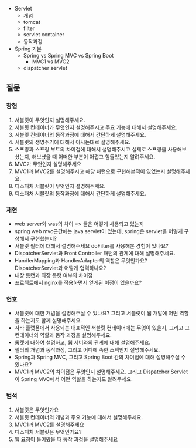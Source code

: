 - Servlet
   - 개념
   - tomcat
   - filter
   - servlet container
   - 동작과정
- Spring 기본
   - Spring vs Spring MVC vs Spring Boot
      - MVC1 vs MVC2
   - dispatcher servlet

## 질문
### 창현
1. 서블릿이 무엇인지 설명해주세요.
2. 서블릿 컨테이너가 무엇인지 설명해주시고 주요 기능에 대해서 설명해주세요.
3. 서블릿 컨테이너의 동작과정에 대해서 간단하게 설명해주세요.
4. 서블릿의 생명주기에 대해서 아시는대로 설명해주세요.
5. 스프링과 스프링 부트의 차이점에 대해서 설명해주시고 실제로 스프링을 사용해보셨는지, 해보셨을 때 어떠한 부분이 어렵고 힘들었는지 알려주세요.
7. MVC가 무엇인지 설명해주세요
8. MVC1과 MVC2를 설명해주시고 해당 패턴으로 구현해본적이 있었는지 설명해주세요.
9. 디스패처 서블릿이 무엇인지 설명해주세요.
10. 디스패처 서블릿의 동작과정에 대해서 간단하게 설명해주세요.

### 재현
- web server와 was의 차이 => 둘은 어떻게 사용되고 있는지
- spring web mvc근간에는 java servlet이 있는데, spring은 servlet을 어떻게 구성해서 구현했는지?
- 서블릿 필터에 대해서 설명해주세요 doFilter를 사용해본 경험이 있나요?
-  DispatcherServlet과 Front Controller 패턴의 관계에 대해 설명해주세요.
 - HandlerMapping과 HandlerAdapter의 역할은 무엇인가요? DispatcherServlet과 어떻게 협력하나요?
- 내장 톰캣과 외장 톰캣 여부의 차이점
- 프로젝트에서 nginx를 적용하면서 얻게된 이점이 있을까요? 

### 현호
- 서블릿에 대한 개념을 설명해주실 수 있나요? 그리고 서블릿이 웹 개발에 어떤 역할을 하는지도 함께 설명해주세요.
- 자바 플랫폼에서 사용되는 대표적인 서블릿 컨테이너에는 무엇이 있을지, 그리고 그 컨테이너의 역할과 동작 과정을 설명해주세요.
- 톰캣에 대하여 설명하고, 웹 서버와의 관계에 대해 설명해주세요.
- 필터의 개념과 동작과정, 그리고 어디에 속한 스펙인지 설명해주세요.
- Spring과 Spring MVC, 그리고 Spring Boot 간의 차이점에 대해 설명해주실 수 있나요?
- MVC1과 MVC2의 차이점은 무엇인지 설명해주세요. 그리고 Dispatcher Servlet이 Spring MVC에서 어떤 역할을 하는지도 알려주세요.

### 범석
1. 서블릿은 무엇인가요
2. 서블릿 컨테이너의 개념과 주요 기능에 대해서 설명해주세요. 
3. MVC1과 MVC2를 설명해주세요
4. 디스패처 서블릿은 무엇인가요?
5. 웹 요청이 들어왔을 때 동작 과정을 설명해주세요 